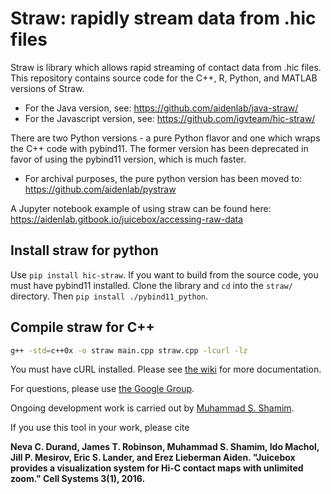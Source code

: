 # Straw: rapidly stream data from .hic files
Straw is library which allows rapid streaming of contact data from .hic files. 
This repository contains source code for the C++, R, Python, and MATLAB versions of Straw.

- For the Java version, see: https://github.com/aidenlab/java-straw/
- For the Javascript version, see: https://github.com/igvteam/hic-straw/

There are two Python versions - a pure Python flavor and one which wraps the C++ code with pybind11. 
The former version has been deprecated in favor of using the pybind11 version, which is much faster.

- For archival purposes, the pure python version has been moved to: https://github.com/aidenlab/pystraw

A Jupyter notebook example of using straw can be found here: https://aidenlab.gitbook.io/juicebox/accessing-raw-data

## Install straw for python

Use `pip install hic-straw`. 
If you want to build from the source code, you must have pybind11 installed. 
Clone the library and `cd` into the `straw/` directory. Then `pip install ./pybind11_python`.

## Compile straw for C++

```bash
g++ -std=c++0x -o straw main.cpp straw.cpp -lcurl -lz
```

You must have cURL installed.
Please see [the wiki](https://github.com/aidenlab/straw/wiki) for more documentation.

For questions, please use
[the Google Group](https://groups.google.com/forum/#!forum/3d-genomics).

Ongoing development work is carried out by <a href="http://mshamim.com">Muhammad S. Shamim</a>.

If you use this tool in your work, please cite 

**Neva C. Durand, James T. Robinson, Muhammad S. Shamim, Ido Machol, Jill P. Mesirov, Eric S. Lander, and Erez Lieberman Aiden. "Juicebox provides a visualization system for Hi-C contact maps with unlimited zoom." Cell Systems 3(1), 2016.**

